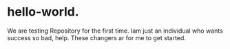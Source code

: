 # hello-world.
We are testing Repository for the first time.
Iam just an individual who wants success so bad, help.
These changers ar for me to get started.
